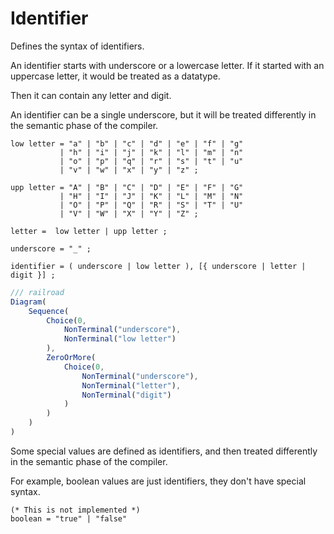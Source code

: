 # Identifier

Defines the syntax of identifiers.

An identifier starts with underscore or a lowercase letter.
If it started with an uppercase letter, it would be treated as a datatype. 

Then it can contain any letter and digit.

An identifier can be a single underscore, but it will be treated differently in the
semantic phase of the compiler.

```ebnf
low letter = "a" | "b" | "c" | "d" | "e" | "f" | "g"
           | "h" | "i" | "j" | "k" | "l" | "m" | "n"
           | "o" | "p" | "q" | "r" | "s" | "t" | "u"
           | "v" | "w" | "x" | "y" | "z" ;

upp letter = "A" | "B" | "C" | "D" | "E" | "F" | "G"
           | "H" | "I" | "J" | "K" | "L" | "M" | "N"
           | "O" | "P" | "Q" | "R" | "S" | "T" | "U"
           | "V" | "W" | "X" | "Y" | "Z" ;

letter =  low letter | upp letter ;

underscore = "_" ;

identifier = ( underscore | low letter ), [{ underscore | letter | digit }] ;
```

```js
/// railroad
Diagram(
    Sequence(
        Choice(0,
            NonTerminal("underscore"),
            NonTerminal("low letter")
        ),
        ZeroOrMore(
            Choice(0,
                NonTerminal("underscore"),
                NonTerminal("letter"),
                NonTerminal("digit")
            )
        )
    )
)
```

Some special values are defined as identifiers, and then treated differently in the
semantic phase of the compiler.

For example, boolean values are just identifiers, they don't have special syntax.

```ebnf
(* This is not implemented *)
boolean = "true" | "false"
```
